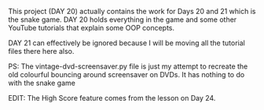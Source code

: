 This project (DAY 20) actually contains the work for Days 20 and 21 which is the snake game. 
DAY 20 holds everything in the game and some other YouTube tutorials that explain some OOP concepts. 

DAY 21 can effectively be ignored because I will be moving all the tutorial files there here also. 


PS: The vintage-dvd-screensaver.py file is just my attempt to recreate the old colourful bouncing around screensaver
on DVDs. It has nothing to do with the snake game

EDIT:
The High Score  feature comes from the lesson on Day 24. 
